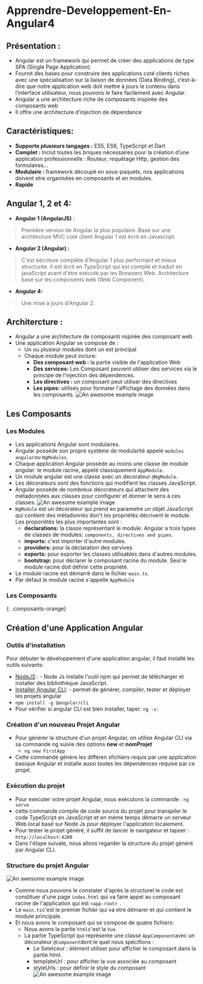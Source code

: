 # Apprendre-Developpement-En-Angular4
## Présentation : 
- Angular est un framework qui permet de créer des applications de type SPA (Single Page Application)
- Fournit des bases pour construire des applications coté clients riches avec une spécialisation sur la liaison de données (Data Binding), c’est-à-dire que notre application web doit mettre à jours le contenu dans l’interface utilisateur, nous pouvons le faire facilement avec Angular.
- Angular a une architecture riche de composants inspirée des composants web
- Il offre une architecture d’injection de dépendance  
## Caractéristiques:
-	**Supporte plusieurs langages :** ES5, ES6, TypeScript et Dart
-	**Complet :** Inclut toutes les briques nécessaires pour la création d’une application professionnelle : Routeur, requêtage Http, gestion des formulaires…
-	**Modulaire :** framework découpé en sous-paquets, nos applications doivent etre organisées en composants et en modules.
-	**Rapide** 
## Angular 1, 2 et 4:
- **Angular 1 (AngularJS)** : 
 >Première version de Angular la plus populaire.
 >Basé sur une architecture MVC coté client
 >Angular 1 est écrit en Javascript.
 - **Angular 2 (Angular) :**
 >C'est éécriture compléte d'Angular 1 plus performant et mieux structurée.
 >Il est écrit en TypeScript qui est compilé et traduit en javaScript avant d'étre exécuté par les Browsers Web.
 > Architecture basé sur les composents web (Web Component).
 - **Angular 4:** 
 > Une mise à jours d'Angular 2.

## Architercture :

 - Angular a une architecture de composanti nspirée des composant web
 - Une application Angular se compose de :
   - Un ou plusieur modules dont un est principal
   - Chaque module peut inclure:
     - **Des composant web :** la partie visible de l'application Web
     - **Des services:**  Les Composant peuvent utiliser des services via le principe de l'injection des dépendences.
     - **Les directives :** un composant peut utiliser des directives 
     - **Les pipes:** utilisés pour formater l'affichage des données dans les composants.
![An awesome example image](https://image.ibb.co/mUTmwS/06.png "StructureComposant")

## Les Composants 
### Les Modules 
- Les applications Angular sont modulaires.
- Angular possède son propre système de modularité appelé `modules angular`ou `NgModules`.
- Chaque application Angular possède au moins une classe de module angular: le module racine, appelé classiquement `AppModule`.
- Un module angular est une classe avec un décorateur `@NgModule`.
- Les décorateurs sont des fonctions qui modifient les classes JavaScript.
- Angular possède de nombreux décorateurs qui attachent des métadonnées aux classes pour configurer et donner le sens à ces classes.
![An awesome example image](https://image.ibb.co/jogeJH/07.png "Structure")
- `NgModule` est un décorateur qui prend en parametre un objet JavaScript qui contient des métadonnés don't les propriétés décrivent le module. Les proporiétés les plus importantes sont :
    - **declarations:** la classe représentant le module. Angular a trois types de classes de modules: `components, directives and pipes`.
    - **imports:** c'est importer d'autre modules.
    - **providers:** pour la déclaration des servives
    - **exports:** pour exporter les classes utilisables dans d'autres modules.
    - **bootstrap:** pour déclarer le composant racine  du module. Seul le module racine doit définir cette propriété.
- Le module racine est démarré dans le fichier `main.ts`.
- Par défaut le module racine s'appelle `AppModule`

### Les Composants
{: .composants-orange}


     
 ## Création d'une Application Angular 
 ### Outils d'installation
 Pour débuter le développement d'une application angular, il faut installé les outils suivants: 

- [NodeJS](https://nodejs.org/en/download/) : - Node Js installe l'outil npm qui permet de télécharger et installer des bibliothèque JavaScript.
- [Installer Angular CLI](https://cli.angular.io/): - permet de générer, compiler, tester et déployer les projets angular 
- `npm install -g @angular/cli`
- Pour vérifier si angular CLI est bien installer, taper:  `ng -v`.
### Création d'un nouveau Projet Angular
- Pour générer la structure d'un projet Angular, on utilise Angular CLI via sa commande ng suivie des options **new** et **nomProjet**
   - `ng new FirstApp`
- Cette commande génère les différen sfichiers requis par une application basique Angular et installe aussi toutes les dépendences requise par ce projet.
### Exécution du projet 
- Pour executer votre projet Angular, nous exécutons la commande : `ng serve`
- cette commande compile de code source du projet pour transpiler le code TypeScript en JavaScript et en méme temps démarre un serveur Web local basé sur Node Js pour déployer l'application localement.
- Pour tester le projet généré, il suffit de lancer le navigateur et tapeer : `http://localhost:4200`
- Dans l'étape suivate, nous allons regarder la structure du projet généré par Angular CLI.
### Structure du projet Angular
![An awesome example image](https://image.ibb.co/mJiDt7/01.png "Structure")
- Comme nous pouvons le constater d'après la structurel le code est constituer d'une page `index.html` qui va faire appel au composant racine de l'application qui est `<app-root> `.
- Le `main.ts`c'est le premier fichier qui va etre démarer et qui contient le module principale.
- Et nous avons le composant qui se compose de quatre fichiers: 
   - Nous avons la partie `html`c'est la `Vue`.
   - La partie TypeScript qui représente une classe `AppComponent`avec un décorateur `@Component`dont le quel nous spécifions :
      - Le Seletceur : élément utiliser pour afficher le composant dans la partie html.
      - templateUrl : pour afficher la vue associée au composant
      - styleUrls : pour définir le style du composant
![An awesome example image](https://preview.ibb.co/en1QO7/05.png "StructureComposant")
      






